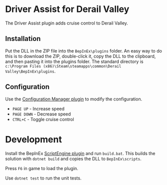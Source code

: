 # Driver Assist for Derail Valley

The Driver Assist plugin adds cruise control to Derail Valley.

## Installation

Put the DLL in the ZIP file into the `BepInEx\plugins` folder. An easy way to do this is to download the ZIP, double-click it, copy the DLL to the clipboard, and then pasting it into the plugins folder. The standard directory is `c:\Program Files (x86)\Steam\steamapps\common\Derail Valley\BepInEx\plugins`.

## Configuration

Use the [Configuration Manager plugin](https://github.com/BepInEx/BepInEx.ConfigurationManager) to modify the configuration.

* `PAGE UP` - Increase speed
* `PAGE DOWN` - Decrease speed
* `CTRL+C` - Toggle cruise control

# Development

Install the BepInEx [ScriptEngine plugin](https://github.com/BepInEx/BepInEx.Debug) and run `build.bat`. This builds the solution with `dotnet build` and copies the DLL to `BepInEx\scripts`.

Press `F6` in game to load the plugin.

Use `dotnet test` to run the unit tests.
